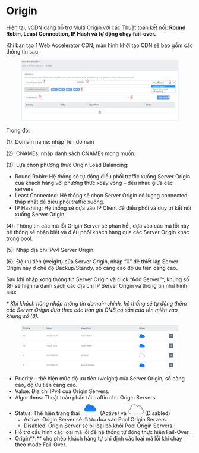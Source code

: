 # Origin

Hiện tại, vCDN đang hỗ trợ Multi Origin với các Thuật toán kết nối: **Round Robin, Least Connection, IP Hash và tự động chạy fail-over.**

Khi bạn tạo 1 Web Accelerator CDN, màn hình khởi tạo CDN sẽ bao gồm các thông tin sau:

<figure><img src="../../.gitbook/assets/image (182).png" alt=""><figcaption></figcaption></figure>

Trong đó:

(1): Domain name: nhập Tên domain

(2): CNAMEs: nhập danh sách CNAMEs mong muốn.

(3): Lựa chọn phương thức Origin Load Balancing:

* Round Robin: Hệ thống sẽ tự động điều phối traffic xuống Server Origin của khách hàng với phương thức xoay vòng – đều nhau giữa các servers.
* Least Connected: Hệ thống sẽ chọn Server Origin có lượng connected thấp nhất để điều phối traffic xuống.
* IP Hashing: Hệ thống sẽ dựa vào IP Client để điều phối và duy trì kết nối xuống Server Origin.

(4): Thông tin các mã lỗi Origin Server sẽ phản hồi, dựa vào các mã lỗi này hệ thống sẽ nhận biết và điều phối khách hàng qua các Server Origin khác trong pool.

(5): Nhập địa chỉ IPv4 Server Origin.

(6): Độ ưu tiên (weight) của Server Origin, nhập “0” để thiết lập Server Origin này ở chế độ Backup/Standy, số càng cao độ ưu tiên càng cao.

Sau khi nhập xong thông tin Server Origin và click “Add Server”\*, khung số (8) sẽ hiện ra danh sách các địa chỉ IP Server Origin và thông tin như hình sau:

_\* Khi khách hàng nhập thông tin domain chính, hệ thống sẽ tự động thêm các Server Origin dựa theo các bản ghi DNS có sẳn của tên miền vào khung số (8)._

<figure><img src="../../.gitbook/assets/image (183).png" alt=""><figcaption></figcaption></figure>

* Priority – thể hiện mức độ ưu tiên (weight) của Server Origin, số càng cao, độ ưu tiên càng cao.
* Value: Địa chỉ IPv4 của Origin Servers.
* Algorithms: Thuật toán phân tải traffic cho Origin Servers.
* Status: Thể hiện trạng thái <img src="../../.gitbook/assets/image (184).png" alt="" data-size="line"> (Active) và <img src="../../.gitbook/assets/image (185).png" alt="" data-size="line">(Disabled)
  * Active: Origin Server sẽ được đưa vào Pool Origin Servers.
  * Disabled: Origin Server sẽ bị loại bỏ khỏi Pool Origin Servers.
* Hỗ trợ cấu hình các loại mã lỗi để hệ thống tự động thực hiện Fail-Over .
* Origin\*\*:\*\* cho phép khách hàng tự chỉ định các loại mã lỗi khi chạy theo mode Fail-Over.

